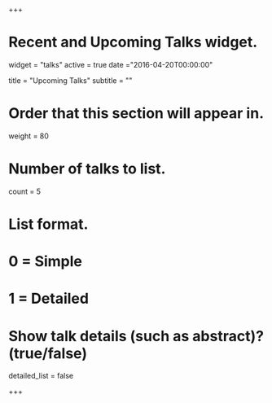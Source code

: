 +++
# Recent and Upcoming Talks widget.
widget = "talks"
active = true
date ="2016-04-20T00:00:00"

title = "Upcoming Talks"
subtitle = ""

# Order that this section will appear in.
weight = 80

# Number of talks to list.
count = 5

# List format.
#   0 = Simple
#   1 = Detailed
# Show talk details (such as abstract)? (true/false)
detailed_list = false

+++

